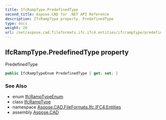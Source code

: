 ```yaml
---
title: IfcRampType.PredefinedType
second_title: Aspose.CAD for .NET API Reference
description: IfcRampType property. PredefinedType
type: docs
weight: 20
url: /net/aspose.cad.fileformats.ifc.ifc4.entities/ifcramptype/predefinedtype/
---
```

## IfcRampType.PredefinedType property

PredefinedType

```csharp
public IfcRampTypeEnum PredefinedType { get; set; }
```

### See Also

* enum [IfcRampTypeEnum](../../../aspose.cad.fileformats.ifc.ifc4.types/ifcramptypeenum/)
* class [IfcRampType](../)
* namespace [Aspose.CAD.FileFormats.Ifc.IFC4.Entities](../../ifcramptype/)
* assembly [Aspose.CAD](../../../)


